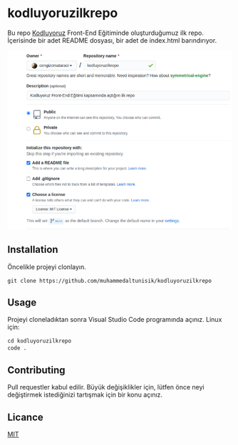 # kodluyoruzilkrepo

Bu repo [Kodluyoruz](https://kodluyoruz.org/) Front-End Eğitiminde oluşturduğumuz ilk repo. İçerisinde bir adet README dosyası, bir adet de index.html barındırıyor.

![ilk_repo_ss](ilk_repo.png)

## Installation

Öncelikle projeyi clonlayın.

```
git clone https://github.com/muhammedaltunisik/kodluyoruzilkrepo
```
## Usage

Projeyi cloneladıktan sonra Visual Studio Code programında açınız.
Linux için:

```<>
cd kodluyoruzilkrepo
code .
```

## Contributing
Pull requestler kabul edilir. Büyük değişiklikler için, lütfen önce neyi değiştirmek istediğinizi tartışmak için bir konu açınız.

## Licance

[MIT](https://choosealicense.com/licenses/mit/)



